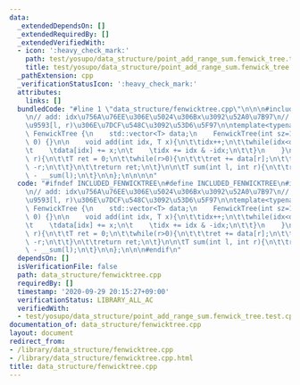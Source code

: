 ```yaml
---
data:
  _extendedDependsOn: []
  _extendedRequiredBy: []
  _extendedVerifiedWith:
  - icon: ':heavy_check_mark:'
    path: test/yosupo/data_structure/point_add_range_sum.fenwick_tree.test.cpp
    title: test/yosupo/data_structure/point_add_range_sum.fenwick_tree.test.cpp
  _pathExtension: cpp
  _verificationStatusIcon: ':heavy_check_mark:'
  attributes:
    links: []
  bundledCode: "#line 1 \"data_structure/fenwicktree.cpp\"\n\n\n#include<vector>\n\
    \n// add: idx\u756A\u76EE\u306E\u5024\u306Bx\u3092\u52A0\u7B97\n// sum: \u533A\
    \u9593[l, r)\u306E\u7DCF\u548C\u3092\u53D6\u5F97\n\ntemplate<typename T>\nstruct\
    \ FenwickTree {\n    std::vector<T> data;\n    FenwickTree(int sz=1e5): data(sz+1,\
    \ 0) {}\n\n    void add(int idx, T x){\n\t\tidx++;\n\t\twhile(idx<data.size()){\n\
    \t    \tdata[idx] += x;\n\t    \tidx += idx & -idx;\n\t\t}\n    }\n\n\tT __sum(int\
    \ r){\n\t\tT ret = 0;\n\t\twhile(r>0){\n\t\t\tret += data[r];\n\t\t\tr -= r &\
    \ -r;\n\t\t}\n\t\treturn ret;\n\t}\n\n\tT sum(int l, int r){\n\t\treturn __sum(r)\
    \ - __sum(l);\n\t}\n\n};\n\n\n\n"
  code: "#ifndef INCLUDED_FENWICKTREE\n#define INCLUDED_FENWICKTREE\n#include<vector>\n\
    \n// add: idx\u756A\u76EE\u306E\u5024\u306Bx\u3092\u52A0\u7B97\n// sum: \u533A\
    \u9593[l, r)\u306E\u7DCF\u548C\u3092\u53D6\u5F97\n\ntemplate<typename T>\nstruct\
    \ FenwickTree {\n    std::vector<T> data;\n    FenwickTree(int sz=1e5): data(sz+1,\
    \ 0) {}\n\n    void add(int idx, T x){\n\t\tidx++;\n\t\twhile(idx<data.size()){\n\
    \t    \tdata[idx] += x;\n\t    \tidx += idx & -idx;\n\t\t}\n    }\n\n\tT __sum(int\
    \ r){\n\t\tT ret = 0;\n\t\twhile(r>0){\n\t\t\tret += data[r];\n\t\t\tr -= r &\
    \ -r;\n\t\t}\n\t\treturn ret;\n\t}\n\n\tT sum(int l, int r){\n\t\treturn __sum(r)\
    \ - __sum(l);\n\t}\n\n};\n\n\n#endif\n"
  dependsOn: []
  isVerificationFile: false
  path: data_structure/fenwicktree.cpp
  requiredBy: []
  timestamp: '2020-09-29 20:15:27+09:00'
  verificationStatus: LIBRARY_ALL_AC
  verifiedWith:
  - test/yosupo/data_structure/point_add_range_sum.fenwick_tree.test.cpp
documentation_of: data_structure/fenwicktree.cpp
layout: document
redirect_from:
- /library/data_structure/fenwicktree.cpp
- /library/data_structure/fenwicktree.cpp.html
title: data_structure/fenwicktree.cpp
---
```

